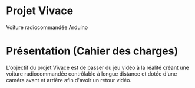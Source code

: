 # Projet Vivace
Voiture radiocommandée Arduino
# Présentation (Cahier des charges)
L'objectif du projet Vivace est de passer du jeu vidéo à la réalité créant une voiture radiocommandée contrôlable à longue distance et dotée d'une caméra avant et arrière afin d'avoir un retour vidéo.
